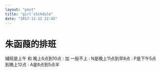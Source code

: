 ```yaml
---
layout: "post"
title: "girl'sSchdule"
date: "2017-11-12 22:45"
---
```


# 朱函葭的排班

辅班是上午 和 晚上6点到10点
:
加 一般不上
:
N是晚上11点到早8点
:
P是下午5点到晚上12点
:
A是8点到5点半
